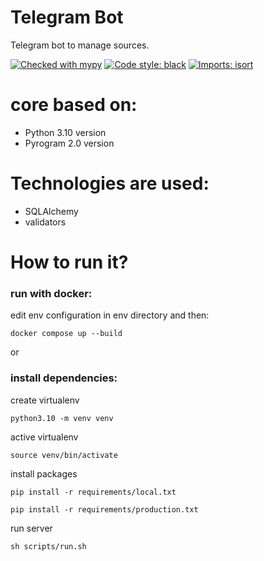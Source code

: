 # Telegram Bot
Telegram bot to manage sources.

[![Checked with mypy](http://www.mypy-lang.org/static/mypy_badge.svg)](http://mypy-lang.org/)
[![Code style: black](https://img.shields.io/badge/code%20style-black-000000.svg)](https://github.com/psf/black)
[![Imports: isort](https://img.shields.io/badge/%20imports-isort-%231674b1?style=flat&labelColor=ef8336)](https://pycqa.github.io/isort/)

# core based on:
  - Python 3.10 version
  - Pyrogram 2.0 version

# Technologies are used:
  - SQLAlchemy
  - validators

# How to run it?

### run with docker:

edit env configuration in env directory and then:

    docker compose up --build

or

### install dependencies:

create virtualenv

    python3.10 -m venv venv

active virtualenv

    source venv/bin/activate

install packages

    pip install -r requirements/local.txt

    pip install -r requirements/production.txt

run server

    sh scripts/run.sh
